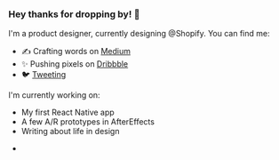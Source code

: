 ### Hey thanks for dropping by! 👋

I'm a product designer, currently designing @Shopify. You can find me:

- ✍️ Crafting words on [Medium](http://medium.com/@juneuprising)
- ✨ Pushing pixels on [Dribbble](https://dribbble.com/juneuprising)
- 🐦 [Tweeting](https://twitter.com/juneuprising)

I'm currently working on:
- My first React Native app
- A few A/R prototypes in AfterEffects
- Writing about life in design

<!--
**juneuprising/juneuprising** is a ✨ _special_ ✨ repository because its `README.md` (this file) appears on your GitHub profile.

Here are some ideas to get you started:

- 🔭 I’m currently working on ...
- 🌱 I’m currently learning ...
- 👯 I’m looking to collaborate on ...
- 🤔 I’m looking for help with ...
- 💬 Ask me about ...
- 📫 How to reach me: ...
- 😄 Pronouns: ...
- ⚡ Fun fact: ...
-->
- 
